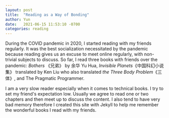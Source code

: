 ```yaml
---
layout: post
title:  "Reading as a Way of Bonding"
author: Yun
date:   2021-06-15 11:53:10 -0700
categories: reading
---
```

During the COVID pandemic in 2020, I started reading with my friends regularly. It was the best socialization necessitated by the pandemic because reading gives us an excuse to meet online regularly, with non-trivial subjects to discuss. So far, I read three books with friends over the pandemic: _Bothers_ 《兄弟》 by 余华 Yu Hua, _Invisible Planets_《中国科幻小说集》 translated by Ken Liu who also translated _the Three Body Problem_《三体》, and The Pragmatic Programmer.

I am a very slow reader especially when it comes to technical books. I try to set my friend's expectation low. Usually we agree to read one or two chapters and then meet up to discuss the content. I also tend to have very bad memory therefore I created this site with Jekyll to help me remember the wonderful books I read with my friends.
